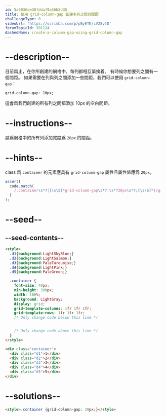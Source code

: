 ```yaml
---
id: 5a9036ee38fddaf9a66b5d35
title: 使用 grid-column-gap 創建多列之間的間距
challengeType: 0
videoUrl: 'https://scrimba.com/p/pByETK/cVZ8vfD'
forumTopicId: 301124
dashedName: create-a-column-gap-using-grid-column-gap
---
```


# --description--

目前爲止，在你所創建的網格中，每列都相互緊挨着。 有時候你想要列之間有一個間距。 如果需要在列與列之間添加一些間距，我們可以使用 `grid-column-gap`：

```css
grid-column-gap: 10px;
```

這會爲我們創建的所有列之間都添加 10px 的空白間距。

# --instructions--

請爲網格中的所有列添加寬度爲 `20px` 的間距。

# --hints--

class 爲 `container` 的元素應具有 `grid-column-gap` 屬性且屬性值應爲 `20px`。

```js
assert(
  code.match(
    /.container\s*?{[\s\S]*grid-column-gap\s*?:\s*?20px\s*?;[\s\S]*}/gi
  )
);
```

# --seed--

## --seed-contents--

```html
<style>
  .d1{background:LightSkyBlue;}
  .d2{background:LightSalmon;}
  .d3{background:PaleTurquoise;}
  .d4{background:LightPink;}
  .d5{background:PaleGreen;}

  .container {
    font-size: 40px;
    min-height: 300px;
    width: 100%;
    background: LightGray;
    display: grid;
    grid-template-columns: 1fr 1fr 1fr;
    grid-template-rows: 1fr 1fr 1fr;
    /* Only change code below this line */


    /* Only change code above this line */
  }
</style>

<div class="container">
  <div class="d1">1</div>
  <div class="d2">2</div>
  <div class="d3">3</div>
  <div class="d4">4</div>
  <div class="d5">5</div>
</div>
```

# --solutions--

```html
<style>.container {grid-column-gap: 20px;}</style>
```
